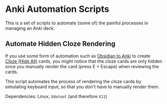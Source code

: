 # Anki Automation Scripts
This is a set of scripts to automate (some of) the painful processes in managing an Anki deck.


## Automate Hidden Cloze Rendering
If you use some form of automation such as [Obsidian to Anki](https://github.com/ObsidianToAnki/Obsidian_to_Anki) to create [Cloze (Hide All)](https://ankiweb.net/shared/info/1709973686) cards, you might notice that the cloze cards are only hidden once you manually render the card (press E + Escape) when reviewing the cards.

This script automates the process of rendering the cloze cards by simulating keyboard input, so that you don't have to manually render them.

Dependencies: Linux, `Xdotool` (and therefore `X11`)
